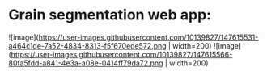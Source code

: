 # Grain segmentation web app:
 ![image](https://user-images.githubusercontent.com/10139827/147615531-a464c1de-7a52-4834-8313-f5f670ede572.png | width=200)
![image](https://user-images.githubusercontent.com/10139827/147615566-80fa5fdd-a841-4e3a-a08e-0414ff79da72.png | width=200)

